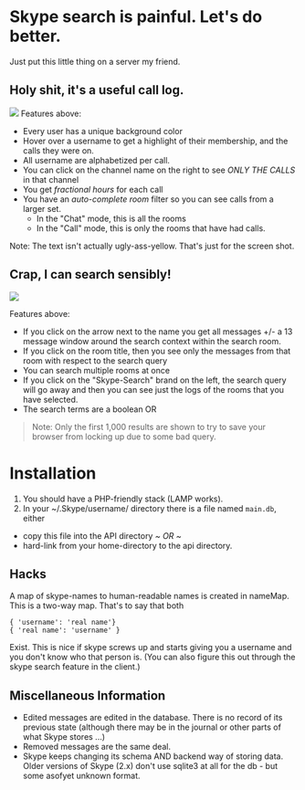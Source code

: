 # Skype search is painful. Let's do better.

Just put this little thing on a server my friend.

## Holy shit, it's a useful call log.
<img src=http://i.imgur.com/bagatWC.png>
Features above:

* Every user has a unique background color
* Hover over a username to get a highlight of their membership, and the calls they were on.
* All username are alphabetized per call.
* You can click on the channel name on the right to see *ONLY THE CALLS* in that channel
* You get *fractional hours* for each call
* You have an *auto-complete room* filter so you can see calls from a larger set.
  * In the "Chat" mode, this is all the rooms
  * In the "Call" mode, this is only the rooms that have had calls.

Note: The text isn't actually ugly-ass-yellow. That's just for the screen shot.

## Crap, I can search sensibly!
<img src=http://i.imgur.com/yiVjDFX.png>

Features above:

 * If you click on the arrow next to the name you get all messages +/- a 13 message window around the search context within the search room.
 * If you click on the room title, then you see only the messages from that room with respect to the search query
 * You can search multiple rooms at once
 * If you click on the "Skype-Search" brand on the left, the search query will go away and then you can see just the logs of the rooms that you have selected.
 * The search terms are a boolean OR

<blockquote>
Note: Only the first 1,000 results are shown to try to save your browser from locking up due to some bad query.
</blockquote>

# Installation

1. You should have a PHP-friendly stack (LAMP works).
2. In your ~/.Skype/username/ directory there is a file named `main.db`, either
  * copy this file into the API directory *~ OR ~*
  * hard-link from your home-directory to the api directory.

## Hacks

A map of skype-names to human-readable names is created in nameMap.  This is a two-way map.  That's to say that both

    { 'username': 'real name'}
    { 'real name': 'username' }

Exist.  This is nice if skype screws up and starts giving you a username and you don't know who that person is.  (You can also
figure this out through the skype search feature in the client.)

## Miscellaneous Information

* Edited messages are edited in the database. There is no record of its previous state (although there may be in the journal or other parts of what Skype stores ...)
* Removed messages are the same deal.
* Skype keeps changing its schema AND backend way of storing data. Older versions of Skype (2.x) don't use sqlite3 at all for the db - but some asofyet unknown format.
